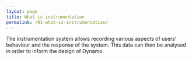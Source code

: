 ```yaml
---
layout: page
title: What is instrumentation
permalink: /01-what-is-instrumentation/
---
```


The instrumentation system allows recording various aspects of users’ behaviour and the response of the system. This data can then be analysed in order to inform the design of Dynamo.
